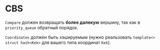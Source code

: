 # CBS

`Compare` должен возвращать **более далекую** вершину, так как в `priority_queue` обратный порядок.

`Coordinates` должен быть хэшируемым (нужно реальзовать `template<> struct hash<Kek>` для вашего типа координат `Kek`). 
